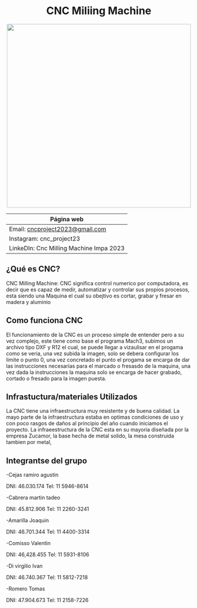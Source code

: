 <div align="center">

# CNC Miliing Machine 

<img src="https://github.com/impatrq/cnc_drawing_machine/assets/80332714/10fa44ac-2ca6-4f08-a3e7-41fa109fd18a" height="500" width="500" />

<div align="left">

| Página web |
|------------|
|Email: cncproject2023@gmail.com |
|Instagram: cnc_project23 |
|LinkeDIn: Cnc Milling Machine Impa 2023 |



## ¿Qué es CNC?

CNC Milling Machine: CNC significa control numerico por computadora, es decir que es capaz de medir, automatizar y controlar sus propios procesos, esta siendo una Maquina el cual su obejtivo es cortar, grabar y fresar en madera y aluminio

## Como funciona CNC

El funcionamiento de la CNC es un proceso simple de entender pero a su vez complejo, este tiene como base el programa Mach3, subimos un archivo tipo DXF y R12 el cual, se puede llegar a vizaulisar en el progama como se veria, una vez subida la imagen, solo se debera configurar los limite o punto 0, una vez concretado el punto el progama se encarga de dar las instrucciones necesarias para el marcado o fresasdo de la maquina, una vez dada la instrucciones la maquina solo se encarga de hacer grabado, cortado o fresado para la imagen puesta.

## Infrastuctura/materiales Utilizados 

La CNC tiene una infraestructura muy resistente y de buena calidad. La mayo parte de la infraestructura estaba en optimas condiciones de uso y con poco rasgos de daños al principio del año cuando iniciamos el proyecto.
La infraeestructura de la CNC esta en su mayoria diseñada por la empresa Zucamor, la base hecha de metal solido, la mesa construida tambien por metal, 


## Integrantse del grupo 

-Cejas ramiro agustin

DNI: 46.030.174 
Tel: 11 5946-8614

-Cabrera martin tadeo 

DNI: 45.812.906 
Tel: 11 2260-3241

-Amarilla Joaquin 

DNI: 46.701.344 
Tel: 11 4400-3314

-Comisso Valentin

DNI: 46,428.455 
Tel:  11 5931-8106

-Di virgilio Ivan

DNI: 46.740.367 
Tel: 11 5812-7218

-Romero Tomas 

DNI: 47.904.673 
Tel: 11 2158-7226

